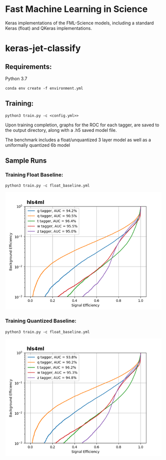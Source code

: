 # Fast Machine Learning in Science
Keras implementations of the FML-Science models, including a standard Keras (float) and  QKeras implementations.

# keras-jet-classify

## Requirements:
Python 3.7

```
conda env create -f environment.yml
```

## Training:

```
python3 train.py -c <config.yml>>
```

Upon training completion, graphs for the ROC for each tagger, are saved to the output directory, along with a .h5 saved model file. 

The benchmark includes a float/unquantized 3 layer model as well as a uniformally quantized 6b model

## Sample Runs

### Training Float Baseline:

```
python3 train.py -c float_baseline.yml
```
![Alt text](keras-jet-classify/model/float_baseline/keras_roc_curve.png?raw=true "Float Baseline ROC Curve")

### Training Quantized Baseline:

```
python3 train.py -c float_baseline.yml
```
![Alt text](keras-jet-classify/model/quantized_baseline/keras_roc_curve.png?raw=true "Quantized Baseline ROC Curve")
